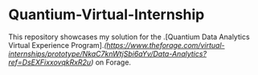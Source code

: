# Quantium-Virtual-Internship
This repository showcases my solution for the .[Quantium Data Analytics Virtual Experience Program]._(https://www.theforage.com/virtual-internships/prototype/NkaC7knWtjSbi6aYv/Data-Analytics?ref=DsEXFixxovqkRxR2u)_ on Forage.
